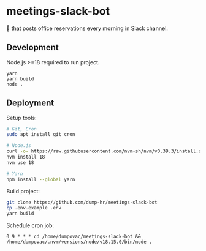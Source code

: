 # meetings-slack-bot

:robot: that posts office reservations every morning in Slack channel.

## Development

Node.js >=18 required to run project.

```
yarn
yarn build
node .
```

## Deployment

Setup tools:

```bash
# Git, Cron
sudo apt install git cron

# Node.js
curl -o- https://raw.githubusercontent.com/nvm-sh/nvm/v0.39.3/install.sh | bash
nvm install 18
nvm use 18

# Yarn
npm install --global yarn
```

Build project:

```bash
git clone https://github.com/dump-hr/meetings-slack-bot
cp .env.example .env
yarn build
```

Schedule cron job:

```
0 9 * * * cd /home/dumpovac/meetings-slack-bot && /home/dumpovac/.nvm/versions/node/v18.15.0/bin/node .
```
